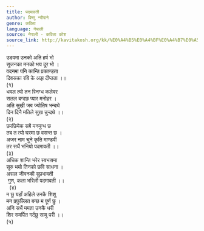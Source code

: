 ```yaml
---
title: पदमावती
author: विष्णु न्यौपाने
genre: कविता
language: नेपाली
source: नेपाली - कविता कोश
source_link: http://kavitakosh.org/kk/%E0%A4%B5%E0%A4%BF%E0%A4%B7%E0%A5%8D%E0%A4%A3%E0%A5%81_%E0%A4%A8%E0%A5%8D%E0%A4%AF%E0%A5%8C%E0%A4%AA%E0%A4%BE%E0%A4%A8%E0%A5%87
---
```


उदयमा उनको अति हर्ष भो  
सुजनका मनको भय दूर भो ।  
वदनमा पनि कान्ति प्रकाण्डता  
दिवसका रवि के अझ दीप्तता ।।  
(१)  
धवल त्यो तन स्निग्ध कलेवर  
सलल बग्दछ प्यार मनोहर ।  
अति सुखी जब ज्योतिष भन्दथे  
दिन दिनै मतिले सुख चुन्दथे ।।  
(२)  
छरछिमेक सबै मनमुग्ध छ  
तब त त्यो घरमा छ वसन्त छ ।  
अजर नाम चुने कृति माण्डवी  
तर सधैं भनियो पदमावती ।।  
(३)  
अधिक शान्ति भरेर स्वभावमा  
सुरु भयो तिनको छवि साधना ।  
असल जीवनकी सुप्रभावती  
 गुण, कला भरिली पदमावती ।।  
  (४)  
म छु यहाँ अहिले उनकै शिशु  
मन प्रफुल्लित बन्छ म पूर्ण छु ।  
अनि सधैं ममता उनकै धरी  
शिर समर्पित गर्दछु सामु परी ।।  
(५)
